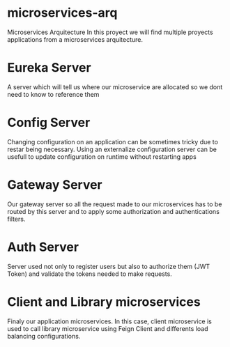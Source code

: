 # microservices-arq
Microservices Arquitecture
In this proyect we will find multiple proyects applications from a microservices arquitecture.

# Eureka Server
A server which will tell us where our microservice are allocated so we dont need to know to reference them

# Config Server
Changing configuration on an application can be sometimes tricky due to restar being necessary. Using an externalize configuration server can be usefull to update configuration on runtime without restarting apps

# Gateway Server
Our gateway server so all the request made to our microservices has to be routed by this server and to apply some authorization and authentications filters.

# Auth Server
Server used not only to register users but also to authorize them (JWT Token) and validate the tokens needed to make requests.

# Client and Library microservices
Finaly our application microservices. In this case, client microservice is used to call library microservice using Feign Client and differents load balancing configurations.


